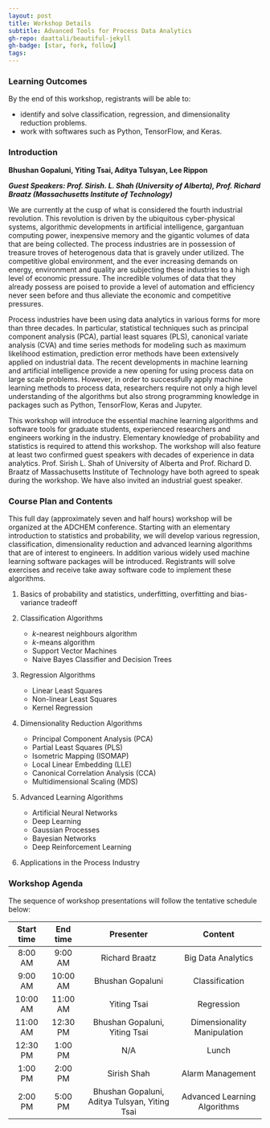 ```yaml
---
layout: post
title: Workshop Details
subtitle: Advanced Tools for Process Data Analytics
gh-repo: daattali/beautiful-jekyll
gh-badge: [star, fork, follow]
tags: 
---
```


### Learning Outcomes

By the end of this workshop, registrants will be able to:
* identify and solve classification, regression, and dimensionality reduction problems.
* work with softwares such as Python, TensorFlow, and Keras.

### Introduction

**Bhushan Gopaluni, Yiting Tsai, Aditya Tulsyan, Lee Rippon** 

_**Guest Speakers: Prof. Sirish. L. Shah (University of Alberta), Prof. Richard Braatz (Massachusetts Institute of Technology)**_ 

We are currently at the cusp of what is considered the fourth industrial revolution. This revolution is driven
by the ubiquitous cyber-physical systems, algorithmic developments in artificial intelligence, gargantuan
computing power, inexpensive memory and the gigantic volumes of data that are being collected. The process
industries are in possession of treasure troves of heterogenous data that is gravely under utilized. The
competitive global environment, and the ever increasing demands on energy, environment and quality are
subjecting these industries to a high level of economic pressure. The incredible volumes of data that they
already possess are poised to provide a level of automation and efficiency never seen before and thus alleviate the economic and competitive pressures.

Process industries have been using data analytics in various forms for more than three decades. In particular,
statistical techniques such as principal component analysis (PCA), partial least squares (PLS), canonical
variate analysis (CVA) and time series methods for modeling such as maximum likelihood estimation, prediction
error methods have been extensively applied on industrial data. The recent developments in machine
learning and artificial intelligence provide a new opening for using process data on large scale problems.
However, in order to successfully apply machine learning methods to process data, researchers require not
only a high level understanding of the algorithms but also strong programming knowledge in packages such
as Python, TensorFlow, Keras and Jupyter.

This workshop will introduce the essential machine learning algorithms and software tools for graduate
students, experienced researchers and engineers working in the industry. Elementary knowledge of probability
and statistics is required to attend this workshop. The workshop will also feature at least two confirmed
guest speakers with decades of experience in data analytics. Prof. Sirish L. Shah of University of Alberta
and Prof. Richard D. Braatz of Massachusetts Institute of Technology have both agreed to speak during the
workshop. We have also invited an industrial guest speaker.

### Course Plan and Contents

This full day (approximately seven and half hours) workshop will be organized at the ADCHEM conference.
Starting with an elementary introduction to statistics and probability, we will develop various regression,
classification, dimensionality reduction and advanced learning algorithms that are of interest to engineers.
In addition various widely used machine learning software packages will be introduced. Registrants will solve
exercises and receive take away software code to implement these algorithms.

1. Basics of probability and statistics, underfitting, overfitting and bias-variance tradeoff

2. Classification Algorithms

	* _k_-nearest neighbours algorithm
	* _k_-means algorithm
	* Support Vector Machines
	* Naive Bayes Classifier and Decision Trees

3. Regression Algorithms
	
	* Linear Least Squares
	* Non-linear Least Squares
	* Kernel Regression

4. Dimensionality Reduction Algorithms

	* Principal Component Analysis (PCA)
	* Partial Least Squares (PLS)
	* Isometric Mapping (ISOMAP)
	* Local Linear Embedding (LLE)
	* Canonical Correlation Analysis (CCA)
	* Multidimensional Scaling (MDS)

5. Advanced Learning Algorithms

	* Artificial Neural Networks
	* Deep Learning
	* Gaussian Processes
	* Bayesian Networks
	* Deep Reinforcement Learning

6. Applications in the Process Industry

### Workshop Agenda

The sequence of workshop presentations will follow the tentative schedule below:

| **Start time** | **End time** | **Presenter** | **Content** |
| :-------------: | :-----------: | :------------: | :----------: |
| 8:00 AM | 9:00 AM | Richard Braatz | Big Data Analytics |
| 9:00 AM | 10:00 AM | Bhushan Gopaluni | Classification |
| 10:00 AM | 11:00 AM | Yiting Tsai | Regression |
| 11:00 AM | 12:30 PM | Bhushan Gopaluni, Yiting Tsai | Dimensionality Manipulation |
| 12:30 PM | 1:00 PM | N/A | Lunch |
| 1:00 PM | 2:00 PM | Sirish Shah |	Alarm Management |
| 2:00 PM | 5:00 PM | Bhushan Gopaluni, Aditya Tulsyan, Yiting Tsai | Advanced Learning Algorithms |
